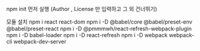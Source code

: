 npm init 먼저 실행 (Author , License 만 입력하고 그 외 건너뛰기)

모듈 설치
npm i react react-dom
npm i -D @babel/core @babel/preset-env @babel/preset-react
npm i -D @pmmmwh/react-refresh-webpack-plugin
npm i -D babel-loader
npm i -D react-refresh
npm i -D webpack webpack-cli webpack-dev-server
